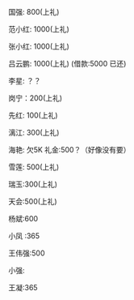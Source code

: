 国强: 800(上礼)

范小红: 1000(上礼)

张小红: 1000(上礼)

吕云鹏: 1000(上礼) (借款:5000 已还)

李星:   ？？


岗宁：200(上礼)

先红: 100(上礼)

漓江: 300(上礼)

海艳: 欠5K  礼金:500？（好像没有要）

雪莲: 500(上礼)

瑞玉:300(上礼)

天会:500(上礼)

杨斌:600

小凤 :365

王伟强:500

小强:

王凝:365





